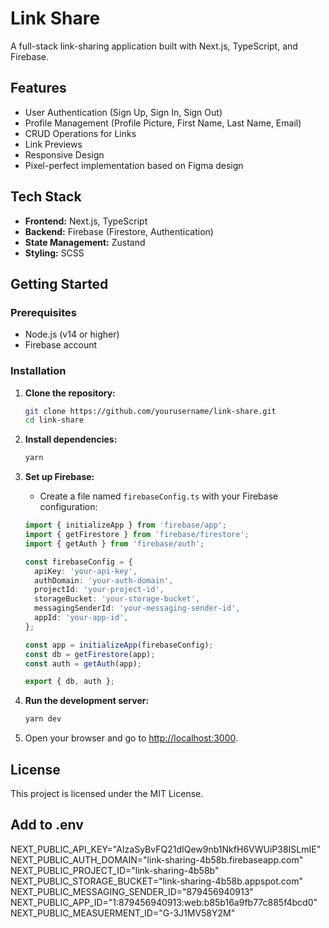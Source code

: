# Link Share

A full-stack link-sharing application built with Next.js, TypeScript, and Firebase.

## Features

- User Authentication (Sign Up, Sign In, Sign Out)
- Profile Management (Profile Picture, First Name, Last Name, Email)
- CRUD Operations for Links
- Link Previews
- Responsive Design
- Pixel-perfect implementation based on Figma design

## Tech Stack

- **Frontend:** Next.js, TypeScript
- **Backend:** Firebase (Firestore, Authentication)
- **State Management:** Zustand
- **Styling:** SCSS

## Getting Started

### Prerequisites

- Node.js (v14 or higher)
- Firebase account

### Installation

1. **Clone the repository:**

    ```bash
    git clone https://github.com/yourusername/link-share.git
    cd link-share
    ```

2. **Install dependencies:**

    ```bash
    yarn
    ```

3. **Set up Firebase:**

    - Create a file named `firebaseConfig.ts` with your Firebase configuration:

    ```typescript
    import { initializeApp } from 'firebase/app';
    import { getFirestore } from 'firebase/firestore';
    import { getAuth } from 'firebase/auth';

    const firebaseConfig = {
      apiKey: 'your-api-key',
      authDomain: 'your-auth-domain',
      projectId: 'your-project-id',
      storageBucket: 'your-storage-bucket',
      messagingSenderId: 'your-messaging-sender-id',
      appId: 'your-app-id',
    };

    const app = initializeApp(firebaseConfig);
    const db = getFirestore(app);
    const auth = getAuth(app);

    export { db, auth };
    ```

4. **Run the development server:**

    ```bash
    yarn dev
    ```

5. Open your browser and go to [http://localhost:3000](http://localhost:3000).

## License

This project is licensed under the MIT License.

## Add to .env

NEXT_PUBLIC_API_KEY="AIzaSyBvFQ21dIQew9nb1NkfH6VWUiP38ISLmIE"
NEXT_PUBLIC_AUTH_DOMAIN="link-sharing-4b58b.firebaseapp.com"
NEXT_PUBLIC_PROJECT_ID="link-sharing-4b58b"
NEXT_PUBLIC_STORAGE_BUCKET="link-sharing-4b58b.appspot.com"
NEXT_PUBLIC_MESSAGING_SENDER_ID="879456940913"
NEXT_PUBLIC_APP_ID="1:879456940913:web:b85b16a9fb77c885f4bcd0"
NEXT_PUBLIC_MEASUERMENT_ID="G-3J1MV58Y2M"